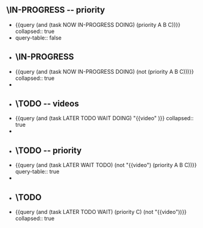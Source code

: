 ## \IN-PROGRESS -- priority
- {{query (and (task NOW IN-PROGRESS DOING) (priority A B C))}}
  collapsed:: true
- query-table:: false
- ## \IN-PROGRESS
- {{query (and (task NOW IN-PROGRESS DOING) (not (priority A B C)))}}
  collapsed:: true
-
- ## \TODO -- videos
- {{query (and (task LATER TODO WAIT DOING) "{{video" )}}
  collapsed:: true
-
- ## \TODO -- priority
- {{query (and (task LATER WAIT TODO) (not "{{video") (priority A B C))}}
  query-table:: true
-
- ## \TODO
- {{query (and (task LATER TODO WAIT) (priority C) (not "{{video"))}}
  collapsed:: true